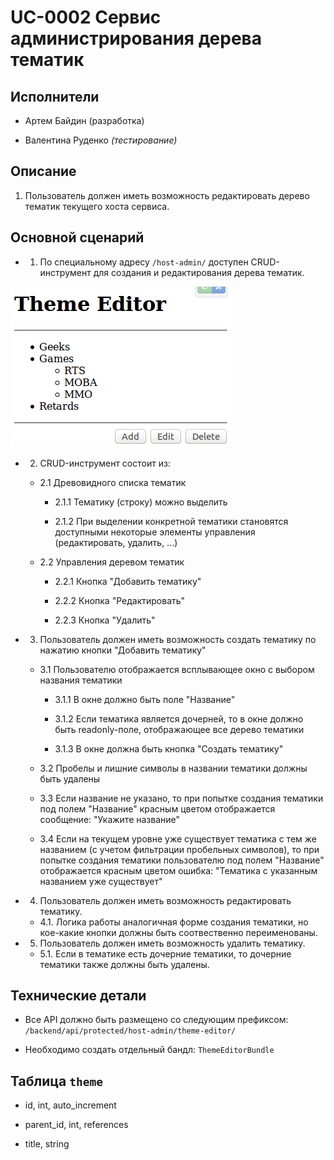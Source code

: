 UC-0002 Сервис администрирования дерева тематик
===============================================

Исполнители
-----------

 - Артем Байдин (разработка)

 - Валентина Руденко *(тестирование)*

Описание
--------

1. Пользователь должен иметь возможность редактировать дерево тематик текущего хоста сервиса.

Основной сценарий
-----------------

- 1. По специальному адресу `/host-admin/` доступен CRUD-инструмент для создания и редактирования дерева тематик.

![alt tag](crud.png)

- 2. CRUD-инструмент состоит из:

    - 2.1 Древовидного списка тематик

        - 2.1.1 Тематику (строку) можно выделить

        - 2.1.2 При выделении конкретной тематики становятся доступными некоторые элементы управления (редактировать, удалить, ...)

    - 2.2 Управления деревом тематик

        - 2.2.1 Кнопка "Добавить тематику"

        - 2.2.2 Кнопка "Редактировать"

        - 2.2.3 Кнопка "Удалить"

- 3. Пользователь должен иметь возможность создать тематику по нажатию кнопки "Добавить тематику"

    - 3.1 Пользователю отображается всплывающее окно с выбором названия тематики

        - 3.1.1 В окне должно быть поле "Название"

        - 3.1.2 Если тематика является дочерней, то в окне должно быть readonly-поле, отображающее все дерево тематики

        - 3.1.3 В окне должна быть кнопка "Создать тематику"

    - 3.2 Пробелы и лишние символы в названии тематики должны быть удалены

    - 3.3 Если название не указано, то при попытке создания тематики под полем "Название" красным цветом отображается сообщение: "Укажите название"

    - 3.4 Если на текущем уровне уже существует тематика с тем же названием (с учетом фильтрации пробельных символов), то при попытке создания тематики пользователю под полем "Название" отображается красным цветом ошибка: "Тематика с указанным названием уже существует"

- 4. Пользователь должен иметь возможность редактировать тематику.

    - 4.1. Логика работы аналогичная форме создания тематики, но кое-какие кнопки должны быть соотвественно переименованы.

- 5. Пользователь должен иметь возможность удалить тематику.

    - 5.1. Если в тематике есть дочерние тематики, то дочерние тематики также должны быть удалены.


Технические детали
------------------

- Все API должно быть размещено со следующим префиксом: `/backend/api/protected/host-admin/theme-editor/`

- Необходимо создать отдельный бандл: `ThemeEditorBundle`

Таблица `theme`
---------------

- id, int, auto_increment

- parent_id, int, references

- title, string